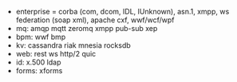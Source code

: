 * enterprise = corba (com, dcom, IDL, IUnknown), asn.1, xmpp, ws federation (soap xml), apache cxf, wwf/wcf/wpf
* mq: amqp mqtt zeromq xmpp pub-sub xep
* bpm: wwf bmp
* kv: cassandra riak mnesia rocksdb
* web: rest ws http/2 quic
* id: x.500 ldap
* forms: xforms
